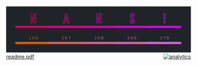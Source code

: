 [![ ](/img/splash.jpg)](http://workmade.github.io/nansi)
<a style="float:right;overflow:hidden;cursor:default" href="https://github.com/workmade/nansi"><img src="https://ga-beacon.appspot.com/UA-42808437-2/workmade/nansi?pixel" alt="analytics"/></a>
[readme.pdf](readme.pdf)
